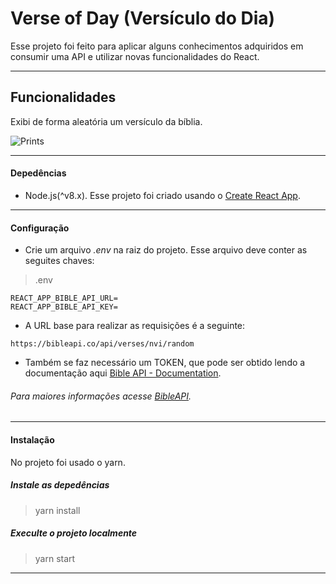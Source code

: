 # Verse of Day (Versículo do Dia)

Esse projeto foi feito para aplicar alguns conhecimentos adquiridos em consumir uma API e utilizar novas funcionalidades do React.

------------

## Funcionalidades
Exibi de forma aleatória um versículo da bíblia.

![Prints](https://i.ibb.co/p4hpc9v/prints.png "Prints")

------------

#### Depedências
- Node.js(^v8.x).
Esse projeto foi criado usando o [Create React App](https://github.com/facebook/create-react-app).

------------

#### Configuração
- Crie um arquivo  *.env* na raiz do projeto. Esse arquivo deve conter as seguites chaves:

> .env

```
REACT_APP_BIBLE_API_URL=
REACT_APP_BIBLE_API_KEY=
```

- A URL base para realizar as requisições é a seguinte: 

```
https://bibleapi.co/api/verses/nvi/random
```

- Também se faz necessário um TOKEN, que pode ser obtido lendo a documentação aqui  [Bible API - Documentation](https://github.com/marciovsena/bibleapi/blob/dev/DOCUMENTATION.md "Bible API").

###### Para maiores informações acesse [BibleAPI](https://bibleapi.co/ "BibleAPI").
------------

#### Instalação
No projeto foi usado o yarn.

##### Instale as depedências
> yarn install

##### Execulte o projeto localmente
> yarn start

------------